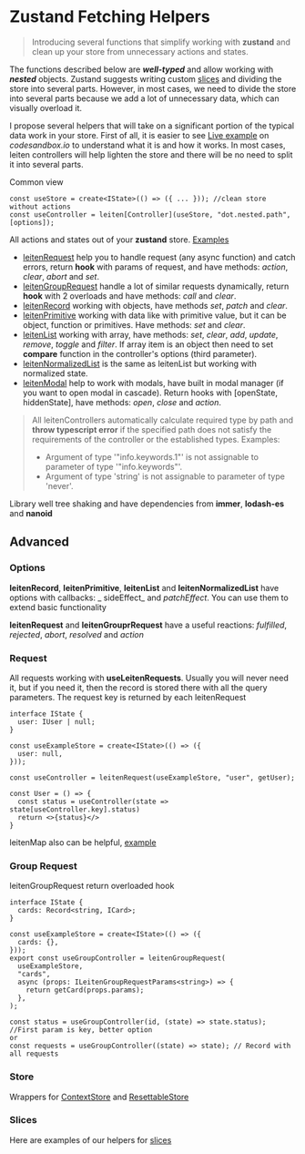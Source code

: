# Zustand Fetching Helpers

> Introducing several functions that simplify working with **zustand** and clean up your store from unnecessary actions
> and states.

The functions described below are _**well-typed**_ and allow working with _**nested**_ objects. Zustand suggests writing
custom [slices](https://github.com/pmndrs/zustand/blob/main/docs/guides/slices-pattern.md) and dividing the store into
several parts. However, in most cases, we need to divide the store into several parts because we add a lot of
unnecessary data, which can visually overload it.

I propose several helpers that will take on a significant portion of the typical data work in your store. First of all,
it is
easier to see
[Live example](https://codesandbox.io/p/sandbox/bitter-lake-w57ywe?selection=%5B%7B%22endColumn%22%3A44%2C%22endLineNumber%22%3A49%2C%22startColumn%22%3A44%2C%22startLineNumber%22%3A49%7D%5D&file=%2Fsrc%2Frequest%2FRequest.tsx)
on _codesandbox.io_ to understand what it is and how it works. In most cases, leiten controllers will help lighten the
store and
there will be no need to split it into several parts.

Common view

```tsx
const useStore = create<IState>(() => ({ ... })); //clean store without actions
const useController = leiten[Controller](useStore, "dot.nested.path", [options]);
```

All actions and states out of your **zustand**
store. [Examples](https://github.com/Hecmatyar/zustand-fetching/tree/main/src/examples/controllers)

- [leitenRequest](https://github.com/Hecmatyar/zustand-fetching/blob/main/src/examples/controllers/1_Controller_Request.tsx)
  help you to handle request (any async function) and catch errors, return **hook** with params of request, and have
  methods: _action_, _clear_, _abort_ and _set_.
- [leitenGroupRequest](https://github.com/Hecmatyar/zustand-fetching/blob/main/src/examples/controllers/6_Controller_GroupRequest.tsx)
  handle a lot of similar requests dynamically, return **hook** with 2 overloads and have methods: _call_ and _clear_.
- [leitenRecord](https://github.com/Hecmatyar/zustand-fetching/blob/main/src/examples/controllers/2_Controller_Record.tsx)
  working with objects, have methods _set_, _patch_ and _clear_.
- [leitenPrimitive](https://github.com/Hecmatyar/zustand-fetching/blob/main/src/examples/controllers/3_Controller_Primitive.tsx)
  working with data like with primitive value, but it can be object, function or primitives.
  Have methods: _set_ and _clear_.
- [leitenList](https://github.com/Hecmatyar/zustand-fetching/blob/main/src/examples/controllers/4_Controller_List.tsx)
  working with array, have methods: _set_, _clear_, _add_, _update_, _remove_, _toggle_ and _filter_. If array item is
  an
  object then need to set **compare** function in the controller's options (third parameter).
- [leitenNormalizedList](https://github.com/Hecmatyar/zustand-fetching/blob/main/src/examples/controllers/4_Controller_List.tsx)
  is the same as leitenList but working with normalized state.
- [leitenModal](https://github.com/Hecmatyar/zustand-fetching/blob/main/src/examples/controllers/5_Controller_Modal.tsx)
  help to work with modals, have built in modal manager (if you want to open modal in cascade). Return hooks
  with [openState, hiddenState], have methods: _open_, _close_ and _action_.

> All leitenControllers automatically calculate required type by path and **throw typescript error** if the specified
> path does not satisfy the requirements of the controller or the established types.
> Examples:
>- Argument of type '"info.keywords.1"' is not assignable to parameter of type '"info.keywords"'.
>- Argument of type 'string' is not assignable to parameter of type 'never'.

Library well tree shaking and have dependencies from **immer**, **lodash-es** and **nanoid**

## Advanced

### Options

**leitenRecord**, **leitenPrimitive**, **leitenList** and **leitenNormalizedList** have options with callbacks: _
sideEffect_ and _patchEffect_. You can use them to extend basic functionality

**leitenRequest** and **leitenGrouprRequest** have a useful reactions: _fulfilled_, _rejected_, _abort_, _resolved_
and _action_

### Request

All requests working with **useLeitenRequests**. Usually you will never need it, but if you need it, then the record is
stored there with all the query parameters. The request key is returned by each leitenRequest

```tsx
interface IState {
  user: IUser | null;
}

const useExampleStore = create<IState>(() => ({
  user: null,
}));

const useController = leitenRequest(useExampleStore, "user", getUser);

const User = () => {
  const status = useController(state => state[useController.key].status)
  return <>{status}</>
}
```

leitenMap also can be
helpful, [example](https://github.com/Hecmatyar/zustand-fetching/blob/main/src/examples/controllers/6_Controller_GroupRequest.tsx)

### Group Request

leitenGroupRequest return overloaded hook

```tsx
interface IState {
  cards: Record<string, ICard>;
}

const useExampleStore = create<IState>(() => ({
  cards: {},
}));
export const useGroupController = leitenGroupRequest(
  useExampleStore,
  "cards",
  async (props: ILeitenGroupRequestParams<string>) => {
    return getCard(props.params);
  },
);

const status = useGroupController(id, (state) => state.status); //First param is key, better option
or
const requests = useGroupController((state) => state); // Record with all requests
```

### Store

Wrappers for [ContextStore](https://github.com/Hecmatyar/zustand-fetching/blob/main/src/examples/store/ContextStore.tsx)
and [ResettableStore](https://github.com/Hecmatyar/zustand-fetching/blob/main/src/examples/store/ResettableStore.tsx)

### Slices

Here are examples of our helpers
for [slices](https://github.com/Hecmatyar/zustand-fetching/tree/main/src/examples/slices)
